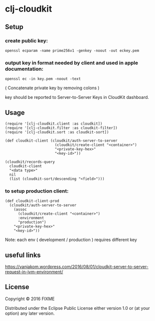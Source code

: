 # clj-cloudkit

## Setup

### create public key:
```
openssl ecparam -name prime256v1 -genkey -noout -out eckey.pem
```

### output key in format needed by client and used in apple documentation:
```
openssl ec -in key.pem -noout -text
```
( Concatenate private key by removing colons )

key should be reported to Server-to-Server Keys in CloudKit dashboard.

## Usage

```
(require '[clj-cloudkit.client :as cloudkit])
(require '[clj-cloudkit.filter :as cloudkit-filter])
(require '[clj-cloudkit.sort :as cloudkit-sort])

(def cloudkit-client (cloudkit/auth-server-to-server
                       (cloudkit/create-client "<container>")
                       "<private-key-hex>"
                       "<key-id>"))

(cloudkit/records-query
  cloudkit-client
  "<data type>"
  nil
  (list (cloudkit-sort/descending "<field>")))

```

### to setup production client:
```
(def cloudkit-client-prod
  (cloudkit/auth-server-to-server
    (assoc
      (cloudkit/create-client "<container>")
      :environment
      "production")
    "<private-key-hex>"
    "<key-id>"))
```
Note: each env ( development / production ) requires different key

## useful links

https://vanjakom.wordpress.com/2016/08/01/cloudkit-server-to-server-request-in-jvm-environment/


## License

Copyright © 2016 FIXME

Distributed under the Eclipse Public License either version 1.0 or (at
your option) any later version.
